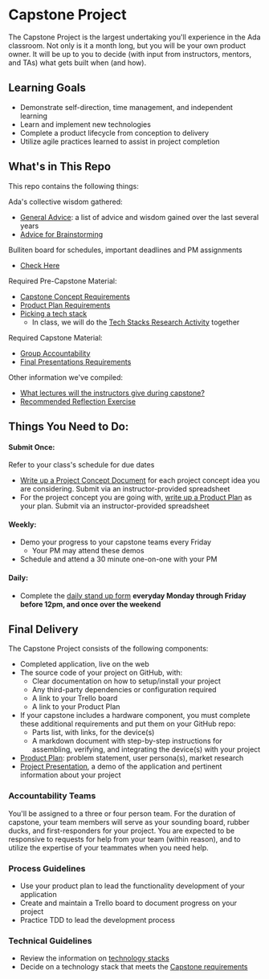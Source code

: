 # Capstone Project
The Capstone Project is the largest undertaking you'll experience in the Ada classroom. Not only is it a month long, but you will be your own product owner. It will be up to you to decide (with input from instructors, mentors, and TAs) what gets built when (and how).

## Learning Goals
- Demonstrate self-direction, time management, and independent learning
- Learn and implement new technologies
- Complete a product lifecycle from conception to delivery
- Utilize agile practices learned to assist in project completion

## What's in This Repo

This repo contains the following things:

Ada's collective wisdom gathered:
- [General Advice](advice.md): a list of advice and wisdom gained over the last several years
- [Advice for Brainstorming](brainstorming.md)

Bulliten board for schedules, important deadlines and PM assignments
- [Check Here](bulliten-board.md)

Required Pre-Capstone Material:
- [Capstone Concept Requirements](concept.md)
- [Product Plan Requirements](product-plan.md)
- [Picking a tech stack](tech-stacks.md)
  - In class, we will do the [Tech Stacks Research Activity](tech-stack-research.md) together

Required Capstone Material:
- [Group Accountability](groups.md)
- [Final Presentations Requirements](presentation.md)

Other information we've compiled:
- [What lectures will the instructors give during capstone?](lectures.md)
- [Recommended Reflection Exercise](reflections.md)


## Things You Need to Do:

#### Submit Once:
Refer to your class's schedule for due dates
- [Write up a Project Concept Document](concept.md) for each project concept idea you are considering. Submit via an instructor-provided spreadsheet
- For the project concept you are going with, [write up a Product Plan](product-plan.md) as your plan. Submit via an instructor-provided spreadsheet

#### Weekly:
- Demo your progress to your capstone teams every Friday
  - Your PM may attend these demos
- Schedule and attend a 30 minute one-on-one with your PM

#### Daily:
- Complete the [daily stand up form](https://forms.gle/1jwVFsqcwYsaBXiL7) __everyday Monday through Friday before 12pm, and once over the weekend__

## Final Delivery
The Capstone Project consists of the following components:
- Completed application, live on the web
- The source code of your project on GitHub, with:
  - Clear documentation on how to setup/install your project
  - Any third-party dependencies or configuration required
  - A link to your Trello board
  - A link to your Product Plan
- If your capstone includes a hardware component, you must complete these additional requirements and put them on your GitHub repo:
  - Parts list, with links, for the device(s)
  - A markdown document with step-by-step instructions for assembling, verifying, and integrating the device(s) with your project
- [Product Plan](product-plan.md): problem statement, user persona(s), market research
- [Project Presentation](presentation.md), a demo of the application and pertinent information about your project

### Accountability Teams
You'll be assigned to a three or four person team. For the duration of capstone, your team members will serve as your sounding board, rubber ducks, and first-responders for your project. You are expected to be responsive to requests for help from your team (within reason), and to utilize the expertise of your teammates when you need help.

### Process Guidelines
- Use your product plan to lead the functionality development of your application
- Create and maintain a Trello board to document progress on your project
- Practice TDD to lead the development process

### Technical Guidelines
- Review the information on [technology stacks](tech-stacks.md)
- Decide on a technology stack that meets the [Capstone requirements](tech-stacks.md#capstone-requirements)

